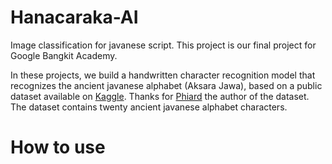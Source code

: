 # Hanacaraka-AI
Image classification for javanese script. This project is our final project for Google Bangkit Academy.

In these projects, we build a handwritten character recognition model that recognizes the ancient javanese alphabet (Aksara Jawa), based on a public dataset available on [Kaggle](https://www.kaggle.com/phiard/aksara-jawa). Thanks for [Phiard](https://www.kaggle.com/phiard) the author of the dataset. The dataset contains twenty ancient javanese alphabet characters.

# How to use
